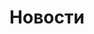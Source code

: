 ---
description:
title: Новости
headingOne: Новости
texts:
  photo: "Фото:"
  source: "Источник:"
  read: Читать
  close: Все статьи
---